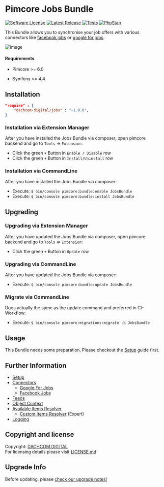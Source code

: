 # Pimcore Jobs Bundle
[![Software License](https://img.shields.io/badge/license-GPLv3-brightgreen.svg?style=flat-square)](LICENSE.md)
[![Latest Release](https://img.shields.io/packagist/v/dachcom-digital/jobs.svg?style=flat-square)](https://packagist.org/packages/dachcom-digital/jobs)
[![Tests](https://img.shields.io/github/workflow/status/dachcom-digital/pimcore-jobs/Codeception?style=flat-square&logo=github&label=codeception)](https://github.com/dachcom-digital/pimcore-jobs/actions?query=workflow%3A%22Codeception%22)
[![PhpStan](https://img.shields.io/github/workflow/status/dachcom-digital/pimcore-jobs/PHP%20Stan?style=flat-square&logo=github&label=phpstan%20level%202)](https://github.com/dachcom-digital/pimcore-jobs/actions?query=workflow%3A%22PHP%20Stan%22)

This Bundle allows you to synchronise your job offers with various connectors like [facebook jobs](https://developers.facebook.com/docs/pages/jobs-xml) or [google for jobs](https://developers.google.com/search/docs/data-types/job-posting).

![image](https://user-images.githubusercontent.com/700119/79226665-0a6b0480-7e5f-11ea-9774-810b076e7fcd.png)

#### Requirements
* Pimcore >= 6.0
- Symfony >= 4.4

## Installation

```json
"require" : {
    "dachcom-digital/jobs" : "~1.0.0",
}
```

### Installation via Extension Manager
After you have installed the Jobs Bundle via composer, open pimcore backend and go to `Tools` => `Extension`:
- Click the green `+` Button in `Enable / Disable` row
- Click the green `+` Button in `Install/Uninstall` row

### Installation via CommandLine
After you have installed the Jobs Bundle via composer:
- Execute: `$ bin/console pimcore:bundle:enable JobsBundle`
- Execute: `$ bin/console pimcore:bundle:install JobsBundle`

## Upgrading

### Upgrading via Extension Manager
After you have updated the Jobs Bundle via composer, open pimcore backend and go to `Tools` => `Extension`:
- Click the green `+` Button in `Update` row

### Upgrading via CommandLine
After you have updated the Jobs Bundle via composer:
- Execute: `$ bin/console pimcore:bundle:update JobsBundle`

### Migrate via CommandLine
Does actually the same as the update command and preferred in CI-Workflow:
- Execute: `$ bin/console pimcore:migrations:migrate -b JobsBundle`

## Usage
This Bundle needs some preparation. Please checkout the [Setup](docs/00_Setup.md) guide first.

## Further Information
- [Setup](docs/00_Setup.md)
- [Connectors](./docs/10_Connectors.md)
  - [Google For Jobs](./docs/Connectors/01_GoogleForJobs.md)
  - [Facebook Jobs](./docs/Connectors/02_FacebookJobs.md)
- [Feeds](docs/11_Feeds.md)
- [Object Context](docs/12_ObjectContext.md)
- [Available Items Resolver](docs/20_AvailableItemsResolver.md)
  - [Custom Items Resolver](docs/21_CustomItemsResolver.md) (Expert)
- [Logging](docs/22_Logging.md)

## Copyright and license
Copyright: [DACHCOM.DIGITAL](http://dachcom-digital.ch)  
For licensing details please visit [LICENSE.md](LICENSE.md)  

## Upgrade Info
Before updating, please [check our upgrade notes!](UPGRADE.md)
